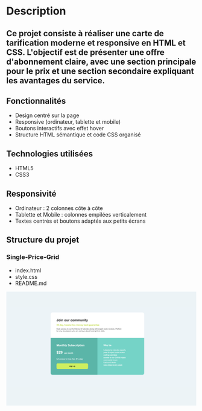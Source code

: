 # Description

Ce projet consiste à réaliser une carte de tarification moderne et responsive en HTML et CSS.
 L'objectif est de présenter une offre d'abonnement claire, avec une section principale pour le prix et une section secondaire expliquant les avantages du service.
---

## Fonctionnalités

- Design centré sur la page
- Responsive (ordinateur, tablette et mobile)
- Boutons interactifs avec effet hover
- Structure HTML sémantique et code CSS organisé

## Technologies utilisées

- HTML5
- CSS3
## Responsivité

- Ordinateur : 2 colonnes côte à côte
- Tablette et Mobile : colonnes empilées verticalement
- Textes centrés et boutons adaptés aux petits écrans

## Structure du projet

### Single-Price-Grid
- index.html
- style.css 
- README.md 

![image](./image.png)

